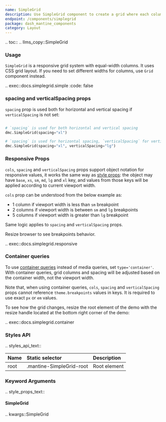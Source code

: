 ```yaml
---
name: SimpleGrid
description: Use SimpleGrid component to create a grid where each column takes equal width. You can use it to create responsive layouts.
endpoint: /components/simplegrid
package: dash_mantine_components
category: Layout
---
```


.. toc::
.. llms_copy::SimpleGrid

### Usage

`SimpleGrid` is a responsive grid system with equal-width columns. It uses CSS grid layout. If you need to set different
widths for columns, use `Grid` component instead.

.. exec::docs.simplegrid.simple
    :code: false

### spacing and verticalSpacing props
`spacing` prop is used both for horizontal and vertical spacing if `verticalSpacing` is not set:

```python

# `spacing` is used for both horizontal and vertical spacing
dmc.SimpleGrid(spacing="xl")

# `spacing` is used for horizontal spacing, `verticalSpacing` for vertical
dmc.SimpleGrid(spacing="xl", verticalSpacing="lg")
```

### Responsive Props

`cols`, `spacing` and `verticalSpacing` props support object notation for responsive values, 
it works the same way as [style props](/style-props): the object may have `base`, `xs`, `sm`, `md`, `lg` and `xl` key, 
and values from those keys will be applied according to current viewport width.

`cols` prop can be understood from the below example as:

- 1 column if viewport width is less than `sm` breakpoint
- 2 columns if viewport width is between `sm` and `lg` breakpoints
- 5 columns if viewport width is greater than `lg` breakpoint

Same logic applies to `spacing` and `verticalSpacing` props.

Resize browser to see breakpoints behavior.

.. exec::docs.simplegrid.responsive

### Container queries
To use [container queries](https://developer.mozilla.org/en-US/docs/Web/CSS/CSS_containment/Container_queries) instead
of media queries, set `type='container'`. With container queries, grid columns and spacing will be adjusted based on the
container width, not the viewport width.

Note that, when using container queries, `cols`, `spacing` and `verticalSpacing` props cannot reference `theme.breakpoints`
values in keys. It is required to use exact `px` or `em` values.

To see how the grid changes, resize the root element of the demo with the resize handle located at the bottom right
corner of the demo:


.. exec::docs.simplegrid.container


### Styles API


.. styles_api_text::

| Name        | Static selector          | Description                                      |
|:------------|:-------------------------|:-------------------------------------------------|
| root        | .mantine-SimpleGrid-root | Root element                                     |


### Keyword Arguments
.. style_props_text::

#### SimpleGrid

.. kwargs::SimpleGrid
